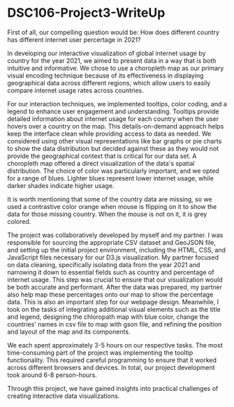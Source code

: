 # DSC106-Project3-WriteUp
First of all, our compelling question would be: How does different country has different internet user percertage in 2021? 

In developing our interactive visualization of global internet usage by country for the year 2021, we aimed to present data in a way that is both intuitive and informative. We chose to use a choropleth map as our primary visual encoding technique because of its effectiveness in displaying geographical data across different regions, which allow users to easily compare internet usage rates across countries.

For our interaction techniques, we implemented tooltips, color coding, and a legend to enhance user engagement and understanding. Tooltips provide detailed information about internet usage for each country when the user hovers over a country on the map. This details-on-demand approach helps keep the interface clean while providing access to data as needed. We considered using other visual representations like bar graphs or pie charts to show the data distribution but decided against these as they would not provide the geographical context that is critical for our data set. A choropleth map offered a direct visualization of the data's spatial distribution. The choice of color was particularly important, and we opted for a range of blues. Lighter blues represent lower internet usage, while darker shades indicate higher usage.

It is worth mentioning that some of the country data are missing, so we used a contrastive color orange when mouse is flipping on it to show the data for those missing country. When the mouse is not on it, it is grey colored.

The project was collaboratively developed by myself and my partner. I was responsible for sourcing the appropriate CSV dataset and GeoJSON file, and setting up the initial project environment, including the HTML, CSS, and JavaScript files necessary for our D3.js visualization. My partner focused on data cleaning, specifically isolating data from the year 2021 and narrowing it down to essential fields such as country and percentage of internet usage. This step was crucial to ensure that our visualization would be both accurate and performant. After the data was prepared, my partner also help map these percentages onto our map to show the percentage data. This is also an important step for our webpage design. Meanwhile, I took on the tasks of integrating additional visual elements such as the title and legend, designing the chloropath map with blue color, change the countries' names in csv file to map with gson file, and refining the position and layout of the map and its components.

We each spent approximately 3-5 hours on our respective tasks. The most time-consuming part of the project was implementing the tooltip functionality. This required careful programming to ensure that it worked  across different browsers and devices. In total, our project development took around 6-8 person-hours. 

Through this project, we have gained insights into practical challenges of creating interactive data visualizations.

